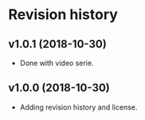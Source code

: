 Revision history
======================



v1.0.1 (2018-10-30)
----------------------

* Done with video serie.



v1.0.0 (2018-10-30)
----------------------

* Adding revision history and license.
